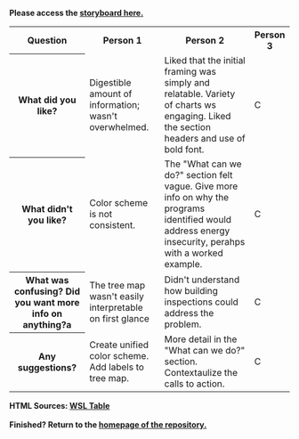 <b>Please access the [storyboard here.](https://preview.shorthand.com/ELCy4XNoBlsQ5GUp)

<table>
  <tr>
    <th>Question</th>
    <th>Person 1</th>
    <th>Person 2</th>
    <th>Person 3</th>
  </tr>
  <tr>
    <th>What did you like?</th>
    <td>Digestible amount of information; wasn't overwhelmed.</td>
    <td>Liked that the initial framing was simply and relatable. Variety of charts ws engaging. Liked the section headers and use of bold font. </td>
    <td>C</td>
  </tr>
  <tr>
    <th>What didn't you like?</th>
    <td>Color scheme is not consistent.</td>
    <td>The "What can we do?" section felt vague. Give more info on why the programs identified would address energy insecurity, perahps with a worked example.</td>
    <td>C</td>
  </tr>
   <tr>
    <th>What was confusing? Did you want more info on anything?a</th>
    <td>The tree map wasn't easily interpretable on first glance</td>
    <td>Didn't understand how building inspections could address the problem.</td>
    <td>C</td>
  </tr>
   <tr>
    <th>Any suggestions?</th>
    <td>Create unified color scheme. Add labels to tree map.</td>
    <td>More detail in the "What can we do?" section. Contextaulize the calls to action.</td>
    <td>C</td>
  </tr>
</table>

HTML Sources:
[WSL Table](https://www.w3schools.com/html/html_tables.asp)
<br>
<br>
<b>Finished?</b> Return to the [homepage of the repository.](README.md)
